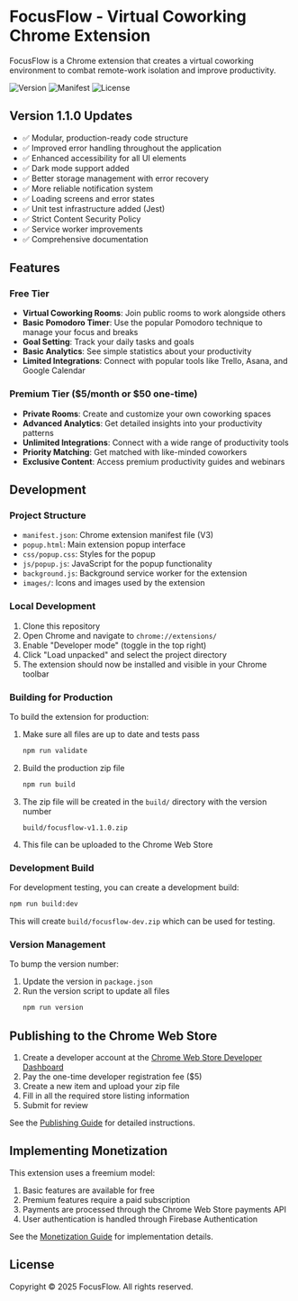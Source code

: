 # FocusFlow - Virtual Coworking Chrome Extension

FocusFlow is a Chrome extension that creates a virtual coworking environment to combat remote-work isolation and improve productivity.

![Version](https://img.shields.io/badge/version-1.1.0-blue)
![Manifest](https://img.shields.io/badge/manifest-v3-brightgreen)
![License](https://img.shields.io/badge/license-UNLICENSED-red)

## Version 1.1.0 Updates

- ✅ Modular, production-ready code structure
- ✅ Improved error handling throughout the application
- ✅ Enhanced accessibility for all UI elements
- ✅ Dark mode support added
- ✅ Better storage management with error recovery
- ✅ More reliable notification system
- ✅ Loading screens and error states
- ✅ Unit test infrastructure added (Jest)
- ✅ Strict Content Security Policy
- ✅ Service worker improvements
- ✅ Comprehensive documentation

## Features

### Free Tier
- **Virtual Coworking Rooms**: Join public rooms to work alongside others
- **Basic Pomodoro Timer**: Use the popular Pomodoro technique to manage your focus and breaks
- **Goal Setting**: Track your daily tasks and goals
- **Basic Analytics**: See simple statistics about your productivity
- **Limited Integrations**: Connect with popular tools like Trello, Asana, and Google Calendar

### Premium Tier ($5/month or $50 one-time)
- **Private Rooms**: Create and customize your own coworking spaces
- **Advanced Analytics**: Get detailed insights into your productivity patterns
- **Unlimited Integrations**: Connect with a wide range of productivity tools
- **Priority Matching**: Get matched with like-minded coworkers
- **Exclusive Content**: Access premium productivity guides and webinars

## Development

### Project Structure
- `manifest.json`: Chrome extension manifest file (V3)
- `popup.html`: Main extension popup interface
- `css/popup.css`: Styles for the popup
- `js/popup.js`: JavaScript for the popup functionality
- `background.js`: Background service worker for the extension
- `images/`: Icons and images used by the extension

### Local Development
1. Clone this repository
2. Open Chrome and navigate to `chrome://extensions/`
3. Enable "Developer mode" (toggle in the top right)
4. Click "Load unpacked" and select the project directory
5. The extension should now be installed and visible in your Chrome toolbar

### Building for Production
To build the extension for production:

1. Make sure all files are up to date and tests pass
   ```bash
   npm run validate
   ```

2. Build the production zip file
   ```bash
   npm run build
   ```

3. The zip file will be created in the `build/` directory with the version number
   ```
   build/focusflow-v1.1.0.zip
   ```

4. This file can be uploaded to the Chrome Web Store

### Development Build

For development testing, you can create a development build:

```bash
npm run build:dev
```

This will create `build/focusflow-dev.zip` which can be used for testing.

### Version Management

To bump the version number:

1. Update the version in `package.json`
2. Run the version script to update all files
   ```bash
   npm run version
   ```

## Publishing to the Chrome Web Store

1. Create a developer account at the [Chrome Web Store Developer Dashboard](https://chrome.google.com/webstore/devconsole/)
2. Pay the one-time developer registration fee ($5)
3. Create a new item and upload your zip file
4. Fill in all the required store listing information
5. Submit for review

See the [Publishing Guide](PUBLISHING.md) for detailed instructions.

## Implementing Monetization

This extension uses a freemium model:
1. Basic features are available for free
2. Premium features require a paid subscription
3. Payments are processed through the Chrome Web Store payments API
4. User authentication is handled through Firebase Authentication

See the [Monetization Guide](MONETIZATION.md) for implementation details.

## License

Copyright © 2025 FocusFlow. All rights reserved.